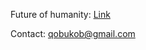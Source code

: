 Future of humanity: [Link](https://fate-of-humanity.github.io/futurismpdf.pdf)

Contact: qobukob@gmail.com
